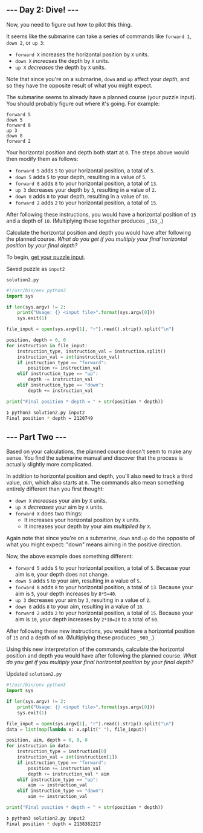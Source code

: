 ## --- Day 2: Dive! ---

Now, you need to figure out how to pilot this thing.

It seems like the submarine can take a series of commands like `forward 1`, `down 2`, or `up 3`:

-   `forward X` increases the horizontal position by `X` units.
-   `down X` _increases_ the depth by `X` units.
-   `up X` _decreases_ the depth by `X` units.

Note that since you're on a submarine, `down` and `up` affect your _depth_, and so they have the opposite result of what you might expect.

The submarine seems to already have a planned course (your puzzle input). You should probably figure out where it's going. For example:

```
forward 5
down 5
forward 8
up 3
down 8
forward 2
```

Your horizontal position and depth both start at `0`. The steps above would then modify them as follows:

-   `forward 5` adds `5` to your horizontal position, a total of `5`.
-   `down 5` adds `5` to your depth, resulting in a value of `5`.
-   `forward 8` adds `8` to your horizontal position, a total of `13`.
-   `up 3` decreases your depth by `3`, resulting in a value of `2`.
-   `down 8` adds `8` to your depth, resulting in a value of `10`.
-   `forward 2` adds `2` to your horizontal position, a total of `15`.

After following these instructions, you would have a horizontal position of `15` and a depth of `10`. (Multiplying these together produces `_150_`.)

Calculate the horizontal position and depth you would have after following the planned course. _What do you get if you multiply your final horizontal position by your final depth?_

To begin, [get your puzzle input](https://adventofcode.com/2021/day/2/input).

Saved puzzle as `input2`

`solution2.py`
```python
#!/usr/bin/env python3
import sys

if len(sys.argv) != 2:
    print("Usage: {} <input file>".format(sys.argv[0]))
    sys.exit(1)

file_input = open(sys.argv[1], "r").read().strip().split("\n")

position, depth = 0, 0
for instruction in file_input:
    instruction_type, instruction_val = instruction.split()
    instruction_val = int(instruction_val)
    if instruction_type == "forward":
        position += instruction_val
    elif instruction_type == "up":
        depth -= instruction_val
    elif instruction_type == "down":
        depth += instruction_val

print("Final position * depth = " + str(position * depth))
```

```bash
❯ python3 solution2.py input2
Final position * depth = 2120749
```

## --- Part Two ---

Based on your calculations, the planned course doesn't seem to make any sense. You find the submarine manual and discover that the process is actually slightly more complicated.

In addition to horizontal position and depth, you'll also need to track a third value, _aim_, which also starts at `0`. The commands also mean something entirely different than you first thought:

-   `down X` _increases_ your aim by `X` units.
-   `up X` _decreases_ your aim by `X` units.
-   `forward X` does two things:
    -   It increases your horizontal position by `X` units.
    -   It increases your depth by your aim _multiplied by_ `X`.

Again note that since you're on a submarine, `down` and `up` do the opposite of what you might expect: "down" means aiming in the positive direction.

Now, the above example does something different:

-   `forward 5` adds `5` to your horizontal position, a total of `5`. Because your aim is `0`, your depth does not change.
-   `down 5` adds `5` to your aim, resulting in a value of `5`.
-   `forward 8` adds `8` to your horizontal position, a total of `13`. Because your aim is `5`, your depth increases by `8*5=40`.
-   `up 3` decreases your aim by `3`, resulting in a value of `2`.
-   `down 8` adds `8` to your aim, resulting in a value of `10`.
-   `forward 2` adds `2` to your horizontal position, a total of `15`. Because your aim is `10`, your depth increases by `2*10=20` to a total of `60`.

After following these new instructions, you would have a horizontal position of `15` and a depth of `60`. (Multiplying these produces `_900_`.)

Using this new interpretation of the commands, calculate the horizontal position and depth you would have after following the planned course. _What do you get if you multiply your final horizontal position by your final depth?_

Updated `solution2.py`
```python
#!/usr/bin/env python3
import sys

if len(sys.argv) != 2:
    print("Usage: {} <input file>".format(sys.argv[0]))
    sys.exit(1)

file_input = open(sys.argv[1], "r").read().strip().split("\n")
data = list(map(lambda x: x.split(" "), file_input))

position, aim, depth = 0, 0, 0
for instruction in data:
    instruction_type = instruction[0]
    instruction_val = int(instruction[1])
    if instruction_type == "forward":
        position += instruction_val
        depth += instruction_val * aim
    elif instruction_type == "up":
        aim -= instruction_val
    elif instruction_type == "down":
        aim += instruction_val

print("Final position * depth = " + str(position * depth))
```

```bash
❯ python3 solution2.py input2
Final position * depth = 2138382217
```